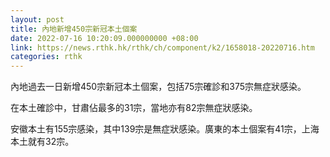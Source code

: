 ```yaml
---
layout: post
title: 內地新增450宗新冠本土個案
date: 2022-07-16 10:20:09.000000000 +08:00
link: https://news.rthk.hk/rthk/ch/component/k2/1658018-20220716.htm
categories: rthk
---
```


內地過去一日新增450宗新冠本土個案，包括75宗確診和375宗無症狀感染。

在本土確診中，甘肅佔最多的31宗，當地亦有82宗無症狀感染。

安徽本土有155宗感染，其中139宗是無症狀感染。廣東的本土個案有41宗，上海本土就有32宗。
